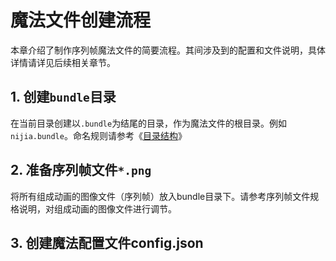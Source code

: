 # 魔法文件创建流程

本章介绍了制作序列帧魔法文件的简要流程。其间涉及到的配置和文件说明，具体详情请详见后续相关章节。

## 1. 创建`bundle`目录
在当前目录创建以`.bundle`为结尾的目录，作为魔法文件的根目录。例如`nijia.bundle`。命名规则请参考《[目录结构](frame-structure.md)》
## 2. 准备序列帧文件`*.png`
将所有组成动画的图像文件（序列帧）放入bundle目录下。请参考序列帧文件规格说明，对组成动画的图像文件进行调节。
## 3. 创建魔法配置文件config.json
